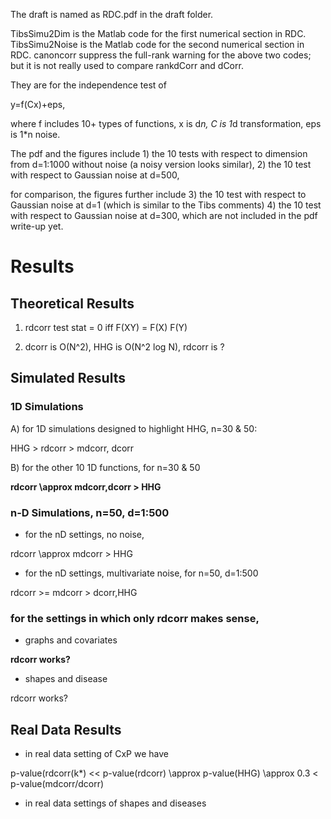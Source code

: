 The draft is named as RDC.pdf in the draft folder.

TibsSimu2Dim is the Matlab code for the first numerical section in RDC.
TibsSimu2Noise is the Matlab code for the second numerical section in RDC.
canoncorr suppress the full-rank warning for the above two codes; but it is not
really used to compare rankdCorr and dCorr.

They are for the independence test of

y=f(Cx)+eps,

where f includes 10+ types of functions, x is d*n, C is 1*d transformation, eps
is 1\*n noise.

The pdf and the figures include 1) the 10 tests with respect to dimension from
d=1:1000 without noise (a noisy version looks similar), 2) the 10 test with
respect to Gaussian noise at d=500,

for comparison, the figures further include 3) the 10 test with respect to
Gaussian noise at d=1 (which is similar to the Tibs comments) 4) the 10 test
with respect to Gaussian noise at d=300, which are not included in the pdf
write-up yet.

Results
=======

Theoretical Results
-------------------

1.  rdcorr test stat = 0 iff F(XY) = F(X) F(Y)

2.  dcorr is O(N\^2), HHG is O(N\^2 log N), rdcorr is ?  

Simulated Results
-----------------

### 1D Simulations

A)   for 1D simulations designed to highlight HHG, n=30 & 50:

HHG \> rdcorr \> mdcorr, dcorr

B)   for the other 10 1D functions, for n=30 & 50

**rdcorr \\approx mdcorr,dcorr \> HHG**

### n-D Simulations, n=50, d=1:500

-   for the nD settings, no noise,

rdcorr \approx mdcorr \> HHG

-   for the nD settings, multivariate noise, for n=50, d=1:500

rdcorr \>= mdcorr \> dcorr,HHG

### for the settings in which only rdcorr makes sense,

-   graphs and covariates

**rdcorr works?**

-   shapes and disease

rdcorr works?

Real Data Results
-----------------

-   in real data setting of CxP we have

p-value(rdcorr(k\*) \<\< p-value(rdcorr) \\approx p-value(HHG) \\approx 0.3 \<
p-value(mdcorr/dcorr)

-   in real data settings of shapes and diseases
